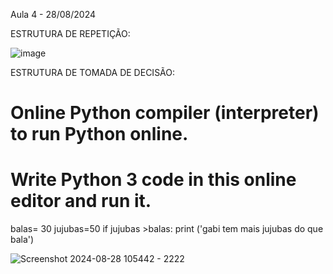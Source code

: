 Aula 4 - 28/08/2024

ESTRUTURA DE REPETIÇÃO: 

    
![image](https://github.com/user-attachments/assets/30b4c0f1-c295-4c36-8290-c7e64be47622)


ESTRUTURA DE TOMADA DE DECISÃO: 

# Online Python compiler (interpreter) to run Python online.
# Write Python 3 code in this online editor and run it.
balas= 30
jujubas=50
if jujubas >balas:
    print ('gabi tem mais jujubas do que bala')

![Screenshot 2024-08-28 105442 - 2222](https://github.com/user-attachments/assets/ed8cce12-9ef6-4078-9c17-445450b2091a)
